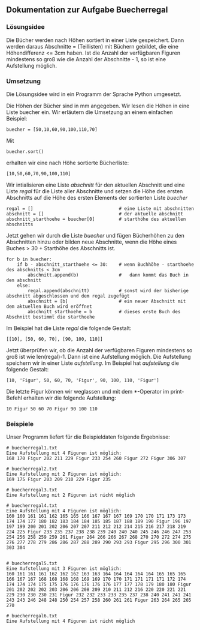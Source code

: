## Dokumentation zur Aufgabe Buecherregal

<!-- markdown viewer als google-plugin installieren und dann
auf den pdf-Drucker drucken. -->

### Lösungsidee

Die Bücher werden nach Höhen sortiert in einer Liste gespeichert.
Dann werden daraus Abschnitte = (Teillisten) mit Büchern gebildet, die
eine Höhendifferenz <= 3cm haben. Ist die Anzahl der verfügbaren Figuren
mindestens so groß wie die Anzahl der Abschnitte - 1,
so ist eine Aufstellung möglich.

### Umsetzung

Die Lösungsidee wird in ein Programm der Sprache Python umgesetzt.

Die Höhen der Bücher sind in mm angegeben. Wir lesen die Höhen in eine Liste buecher ein.
Wir erläutern die Umsetzung an einem einfachen Beispiel:

```
buecher = [50,10,60,90,100,110,70]
```

Mit

```
buecher.sort()
```

erhalten wir eine nach Höhe sortierte Bücherliste:

```
[10,50,60,70,90,100,110]
```

Wir intialisieren eine Liste _abschnitt_ für den aktuellen Abschnitt und eine Liste _regal_
für die Liste aller Abschnitte und setzen die Höhe des ersten Abschnitts auf die Höhe des ersten
Elements der sortierten Liste _buecher_

```
regal = []                                # eine Liste mit abschnitten
abschnitt = []                            # der aktuelle abschnitt
abschnitt_starthoehe = buecher[0]         # starthöhe des aktuellen abschnitts
```

Jetzt gehen wir durch die Liste _buecher_ und fügen Bücherhöhen zu den Abschnitten hinzu oder bilden
neue Abschnitte, wenn die Höhe eines Buches > 30 + Starthöhe des Abschnitts ist.

```
for b in buecher:
    if b - abschnitt_starthoehe <= 30:    # wenn Buchhöhe - starthoehe des abschnitts < 3cm
        abschnitt.append(b)               #   dann kommt das Buch in den abschnitt
    else:
        regal.append(abschnitt)           # sonst wird der bisherige abschnitt abgeschlossen und dem regal zugefügt
        abschnitt = [b]                   # ein neuer Abschnitt mit dem aktuellen Buch wird eröffnet
        abschnitt_starthoehe = b          # dieses erste Buch des Abschnitt bestimmt die starthoehe

```

Im Beispiel hat die Liste _regal_ die folgende Gestalt:

```
[[10], [50, 60, 70], [90, 100, 110]]

```

Jetzt überprüfen wir, ob die Anzahl der verfügbaren Figuren mindestens so groß
ist wie len(regal)-1. Dann ist eine Aufstellung möglich. Die Aufstellung
speichern wir in einer Liste _aufstellung_. Im Beispiel hat _aufstellung_ die
folgende Gestalt:

```
[10, 'Figur', 50, 60, 70, 'Figur', 90, 100, 110, 'Figur']
```

Die letzte Figur können wir weglassen und mit dem \*-Operator im print-Befehl
erhalten wir die folgende Aufstellung:

```
10 Figur 50 60 70 Figur 90 100 110

```

### Beispiele

Unser Programm liefert für die Beispieldaten folgende Ergebnisse:

```
# buecherregal1.txt
Eine Aufstellung mit 4 Figuren ist möglich:
168 170 Figur 202 211 229 Figur 233 254 260 Figur 272 Figur 306 307

```

```
# buecherregal2.txt
Eine Aufstellung mit 2 Figuren ist möglich:
169 175 Figur 203 209 210 229 Figur 235
```

```
# buecherregal3.txt
Eine Aufstellung mit 2 Figuren ist nicht möglich
```

```
# buecherregal4.txt
Eine Aufstellung mit 4 Figuren ist möglich:
160 160 161 161 162 165 165 166 167 167 167 169 170 170 171 173 173 174 174 177 180 182 183 184 184 185 185 187 188 189 190 Figur 196 197 197 199 200 201 202 206 207 207 211 212 212 214 215 216 217 218 219 224 225 Figur 233 235 237 238 238 239 240 240 240 245 246 246 247 253 254 256 258 259 259 261 Figur 264 266 266 267 268 270 270 272 274 275 276 277 278 279 286 286 287 288 289 290 293 293 Figur 295 296 300 301 303 304


```

```
# buecherregal5.txt
Eine Aufstellung mit 3 Figuren ist möglich:
160 161 161 161 162 162 162 163 163 164 164 164 164 164 165 165 165 166 167 167 168 168 168 168 169 169 170 170 171 171 171 171 172 174 174 174 174 175 175 176 176 176 176 176 177 177 178 179 180 180 Figur 201 202 202 202 203 206 206 208 209 210 211 212 216 220 220 221 221 229 230 230 230 231 Figur 232 232 233 233 235 237 238 240 241 241 241 243 243 246 248 248 250 254 257 258 260 261 261 Figur 263 264 265 265 270
```

```
# buecherregal6.txt
Eine Aufstellung mit 4 Figuren ist nicht möglich
```
